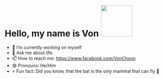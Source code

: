 # Hello, my name is Von <img src = "https://giphy.com/gifs/hello-Cmr1OMJ2FN0B2" width = "100">

<!--
**VonChon/VonChon** is a ✨ _special_ ✨ repository because its `README.md` (this file) appears on your GitHub profile.

Here are some ideas to get you started:
- 👯 I’m looking to collaborate on ...
- 🌱 I’m currently learning 
- 🤔 I’m looking for help with ...
-->
- 🔭 I’m currently working on myself
- 💬 Ask me about life.
- 📫 How to reach me: https://www.facebook.com/VonChonn
- 😄 Pronouns: He/Him
- ⚡ Fun fact: Did you know, that the bat is the only mammal that can fly 🦇

